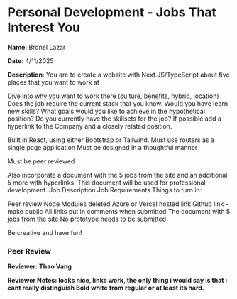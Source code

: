 #   Personal Development - Jobs That Interest You

**Name**: Bronel Lazar

**Date**: 4/11/2025

**Description**: You are to create a website with Next.JS/TypeScript about five places that you want to work at

Dive into why you want to work there (culture, benefits, hybrid, location)
Does the job require the current stack that you know. Would you have learn new skills?
What goals would you like to achieve in the hypothetical position?
Do you currently have the skillsets for the job?
If possible add a hyperlink to the Company and a closely related position.

Built in React, using either Bootstrap or Tailwind. Must use routers as a single page application
Must be designed in a thoughtful manner

Must be peer reviewed 

Also incorporate a document with the 5 jobs from the site and an additional 5 more with hyperlinks. This document will be used for professional development.
Job Description
Job Requirements
Things to turn in:

Peer review
Node Modules deleted
Azure or Vercel hosted link
Github link - make public
All links put in comments when submitted
The document with 5 jobs from the site 
No prototype needs to be submitted

Be creative and have fun!


### Peer Review


**Reviewer: Thao Vang** 
 

**Reviewer Notes: looks nice, links work, the only thing i would say is that i cant really distinguish Bold white from regular or at least its hard.** 
 
